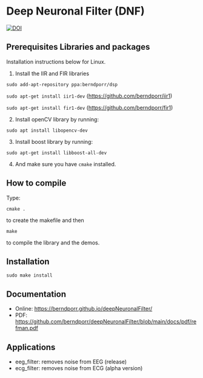 # Deep Neuronal Filter (DNF)

[![DOI](https://zenodo.org/badge/DOI/10.5281/zenodo.6360675.svg)](https://doi.org/10.5281/zenodo.6360675)

## Prerequisites Libraries and packages

Installation instructions below for Linux.

1) Install the IIR and FIR libraries

`sudo add-apt-repository ppa:berndporr/dsp `

`sudo apt-get install iir1-dev` (https://github.com/berndporr/iir1)

`sudo apt-get install fir1-dev` (https://github.com/berndporr/fir1)

2) Install openCV library by running:

`sudo apt install libopencv-dev`

3) Install boost library by running:

`sudo apt-get install libboost-all-dev`

4) And make sure you have ` cmake ` installed.

## How to compile

Type:

```
cmake .
```
to create the makefile and then

```
make
```
to compile the library and the demos.

## Installation

```
sudo make install
```

## Documentation

 - Online: https://berndporr.github.io/deepNeuronalFilter/
 - PDF: https://github.com/berndporr/deepNeuronalFilter/blob/main/docs/pdf/refman.pdf

## Applications

 - eeg_filter: removes noise from EEG (release)
 - ecg_filter: removes noise from ECG (alpha version)
